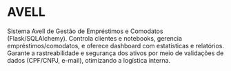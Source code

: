 # AVELL
Sistema Avell de Gestão de Empréstimos e Comodatos (Flask/SQLAlchemy). Controla clientes e notebooks, gerencia empréstimos/comodatos, e oferece dashboard com estatísticas e relatórios. Garante a rastreabilidade e segurança dos ativos por meio de validações de dados (CPF/CNPJ, e-mail), otimizando a logística interna.
